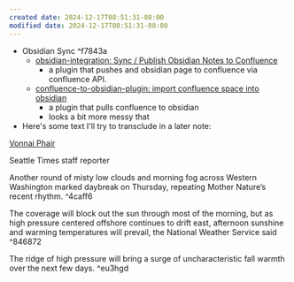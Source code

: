 ```yaml
---
created date: 2024-12-17T08:51:31-08:00
modified date: 2024-12-17T08:51:31-08:00
---
```

- Obsidian Sync ^f7843a
	- [obsidian-integration: Sync / Publish Obsidian Notes to Confluence](https://github.com/markdown-confluence/obsidian-integration)
		- a plugin that pushes and obsidian page to confluence via confluence API.
	- [confluence-to-obsidian-plugin: import confluence space into obsidian](https://github.com/KkEi34/confluence-to-obsidian-plugin)
		- a plugin that pulls confluence to obsidian
		- looks a bit more messy that 
- Here's some text I'll try to transclude in a later note:
  
[Vonnai Phair](https://www.seattletimes.com/author/vonnai-phair/)

Seattle Times staff reporter

Another round of misty low clouds and morning fog across Western Washington marked daybreak on Thursday, repeating Mother Nature’s recent rhythm. ^4caff6

The coverage will block out the sun through most of the morning, but as high pressure centered offshore continues to drift east, afternoon sunshine and warming temperatures will prevail, the National Weather Service said ^846872

The ridge of high pressure will bring a surge of uncharacteristic fall warmth over the next few days. ^eu3hgd